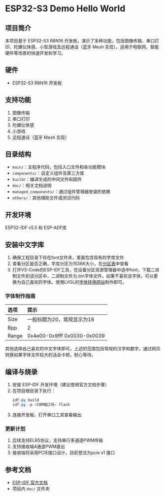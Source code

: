 # ESP32-S3 Demo Hello World

## 项目简介

本项目基于 ESP32-S3 R8N16 开发板，演示了多种功能，包括图像传输、串口打印、陀螺仪体感、小型游戏及远程通话（蓝牙 Mesh 实现）。适用于物联网、智能硬件等场景的快速开发和学习。

## 硬件

- ESP32-S3 R8N16 开发板

## 支持功能

1. 图像传输
2. 串口打印
3. 陀螺仪体感
4. 小游戏
5. 远程通话（蓝牙 Mesh 实现）

## 目录结构

- `main/`：主程序代码，包括入口文件和各功能模块
- `components/`：自定义组件及第三方库
- `build/`：编译生成的中间文件和固件
- `doc/`：相关文档说明
- `managed_components/`：通过组件管理器安装的依赖
- `others/`：其他辅助文件或测试代码

## 开发环境

ESP32-IDF v5.5 和 ESP-ADF库

## 安装中文字库

1. 确保工程目录下存在font文件夹，里面包含现有的字库文件
2. 查看分区是否正确，字库分区为1536K大小，在[分区表](./partitions.csv)中查看
3. 打开VS-Code的ESP-IDF工具，在设备分区资源管理器中选中font，下载二进制文件到该分区中，二进制文件为.bin字体文件，如果不喜欢该字体，可以更换为自己喜欢的字体。使用LVGL的[字体转换网站](https://lvgl.io/tools/fontconverter)制作即可。

### 字体制作指南

|选项|提示|
| :--- | :----------------------- |
|Size|一般标题为20，常规显示为16|
|Bpp|2|
|Range|0x4e00-0x9fff 0x0030-0x0039|

其他选择自己喜欢的中文字体即可，上述的范围包括常规的汉字和数字。通过网页转换如果字体文件较大的话会卡顿，耐心等待。

## 编译与烧录

1. 安装 ESP-IDF 开发环境（建议使用官方文档步骤）
2. 在项目根目录下执行：
   ```powershell
   idf.py build
   idf.py -p <COM端口号> flash
   ```
3. 连接开发板，打开串口工具查看输出

### 更新计划

1. 后续支持ELRS协议，支持串行多通道PWM传输
2. 支持接收端4通道PWM直出
3. 接收端将采用PCIE接口设计，目前想法为pcie x1 接口

## 参考文档

- [ESP-IDF 官方文档](https://docs.espressif.com/projects/esp-idf/zh_CN/latest/esp32s3/index.html)
- 项目内 `doc/` 文件夹